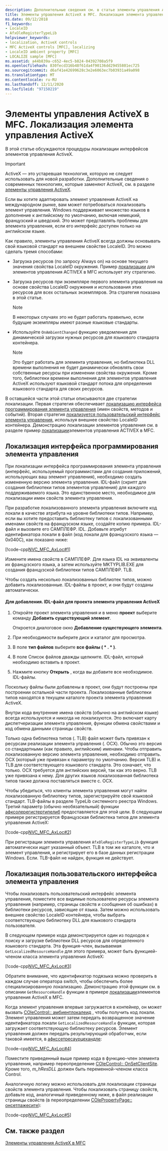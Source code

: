 ```yaml
---
description: Дополнительные сведения см. в статье элементы управления ActiveX в MFC. Локализация элемента управления ActiveX
title: Элементы управления ActiveX в MFC. Локализация элемента управления ActiveX
ms.date: 09/12/2018
f1_keywords:
- LocaleID
- AfxOleRegisterTypeLib
helpviewer_keywords:
- localization, ActiveX controls
- MFC ActiveX controls [MFC], localizing
- LocaleID ambient property [MFC]
- LOCALIZE sample [MFC]
ms.assetid: a44b839a-c652-4ec5-b824-04392708a5f9
ms.openlocfilehash: 830fecd316b48f61da4f90136dd29455801ec725
ms.sourcegitcommit: d6af41e42699628c3e2e6063ec7b03931a49a098
ms.translationtype: MT
ms.contentlocale: ru-RU
ms.lasthandoff: 12/11/2020
ms.locfileid: "97150219"
---
```

# <a name="mfc-activex-controls-localizing-an-activex-control"></a>Элементы управления ActiveX в MFC. Локализация элемента управления ActiveX

В этой статье обсуждаются процедуры локализации интерфейсов элементов управления ActiveX.

>[!IMPORTANT]
> ActiveX — это устаревшая технология, которую не следует использовать для новой разработки. Дополнительные сведения о современных технологиях, которые заменяют ActiveX, см. в разделе [элементы управления ActiveX](activex-controls.md).

Если вы хотите адаптировать элемент управления ActiveX на международном рынке, вам может потребоваться локализовать элемент управления. Windows поддерживает множество языков в дополнение к английскому по умолчанию, включая немецкий, французский и шведский. Это может представлять проблемы для элемента управления, если его интерфейс доступен только на английском языке.

Как правило, элементы управления ActiveX всегда должны основывать свой языковой стандарт на внешнем свойстве LocaleID. Это можно сделать тремя способами:

- Загрузка ресурсов (по запросу Always on) на основе текущего значения свойства LocaleID окружения. Пример [локализации](../overview/visual-cpp-samples.md) для элементов управления ACTIVEX в MFC использует эту стратегию.

- Загрузка ресурсов при экземпляре первого элемента управления на основе свойства LocaleID окружения и использования этих ресурсов для всех остальных экземпляров. Эта стратегия показана в этой статье.

    > [!NOTE]
    >  В некоторых случаях это не будет работать правильно, если будущие экземпляры имеют разные языковые стандарты.

- Используйте `OnAmbientChanged` функцию уведомления для динамической загрузки нужных ресурсов для языкового стандарта контейнера.

    > [!NOTE]
    >  Это будет работать для элемента управления, но библиотека DLL времени выполнения не будет динамически обновлять свои собственные ресурсы при изменении свойства окружения. Кроме того, библиотеки времени выполнения для элементов управления ActiveX используют языковой стандарт потока для определения языкового стандарта для своих ресурсов.

В оставшейся части этой статьи описываются две стратегии локализации. Первая стратегия обеспечивает [локализацию интерфейса программирования элемента управления](#_core_localizing_your_control.92.s_programmability_interface) (имен свойств, методов и событий). Вторая стратегия [локализуется пользовательский интерфейс элемента управления](#_core_localizing_the_control.92.s_user_interface), используя внешнее свойство LocaleID контейнера. Демонстрацию локализации элементов управления см. в разделе пример [локализации](../overview/visual-cpp-samples.md)элементов управления ACTIVEX в MFC.

## <a name="localizing-the-controls-programmability-interface"></a><a name="_core_localizing_your_control.92.s_programmability_interface"></a> Локализация интерфейса программирования элемента управления

При локализации интерфейса программирования элемента управления (интерфейс, используемый программистами для создания приложений, использующих ваш элемент управления), необходимо создать измененную версию элемента управления. IDL-файл (скрипт для создания библиотеки типов элементов управления) для каждого поддерживаемого языка. Это единственное место, необходимое для локализации имен свойств элемента управления.

При разработке локализованного элемента управления включите код локали в качестве атрибута на уровне библиотеки типов. Например, если вы хотите предоставить библиотеку типов с локализованными именами свойств на французском языке, создайте копию примера. IDL-файл и вызовите его САМПЛЕФР. IDL. Добавьте атрибут идентификатора локали в файл (код локали для французского языка — 0x040C), как показано ниже:

[!code-cpp[NVC_MFC_AxLoc#1](codesnippet/cpp/mfc-activex-controls-localizing-an-activex-control_1.idl)]

Измените имена свойств в САМПЛЕФР. Для языка IDL на эквиваленты их французского языка, а затем используйте MKTYPLIB.EXE для создания французской библиотеки типов САМПЛЕФР. TLB.

Чтобы создать несколько локализованных библиотек типов, можно добавить локализованные. IDL-файлы в проект, и они будут созданы автоматически.

#### <a name="to-add-an-idl-file-to-your-activex-control-project"></a>Для добавления. IDL-файл для проекта элемента управления ActiveX

1. Откройте проект элемента управления и в меню **проект** выберите команду **Добавить существующий элемент**.

   Откроется диалоговое окно **Добавление существующего элемента**.

1. При необходимости выберите диск и каталог для просмотра.

1. В поле **тип файлов** выберите **все файлы ( \* . \* )**.

1. В поле Список файлов дважды щелкните. IDL-файл, который необходимо вставить в проект.

1. Нажмите кнопку **Открыть** , когда вы добавите все необходимое. IDL-файлы.

Поскольку файлы были добавлены в проект, они будут построены при построении остальной части проекта. Локализованные библиотеки типов находятся в текущем каталоге проекта элемента управления ActiveX.

Внутри кода внутренние имена свойств (обычно на английском языке) всегда используются и никогда не локализуются. Это включает карту диспетчеризации элемента управления, функции обмена свойствами и код обмена данными страницы свойств.

Только одна библиотека типов (. TLB) файл может быть привязан к ресурсам реализации элемента управления (. OCX). Обычно это версия со стандартными (как правило, английским) именами. Чтобы отправить локализованную версию элемента управления, необходимо отправить. OCX (который уже привязан к параметру по умолчанию. Версия TLB) и. TLB для соответствующего языкового стандарта. Это означает, что только. OCX требуется для английских версий, так как это верно. TLB уже привязана к нему. Для других языков локализованная библиотека типов также должна поставляться вместе с. OCX.

Чтобы убедиться, что клиенты элемента управления могут найти локализованную библиотеку типов, зарегистрируйте свой языковой стандарт. TLB-файлы в разделе TypeLib системного реестра Windows. Третий параметр (обычно необязательный) функции [афксолерегистертипелиб](reference/registering-ole-controls.md#afxoleregistertypelib) предоставляется для этой цели. В следующем примере регистрируется Французская библиотека типов для элемента управления ActiveX:

[!code-cpp[NVC_MFC_AxLoc#2](codesnippet/cpp/mfc-activex-controls-localizing-an-activex-control_2.cpp)]

При регистрации элемента управления `AfxOleRegisterTypeLib` функция автоматически ищет указанный объект. TLB в том же каталоге, что и элемент управления, и регистрирует его в базе данных регистрации Windows. Если. TLB-файл не найден, функция не действует.

## <a name="localizing-the-controls-user-interface"></a><a name="_core_localizing_the_control.92.s_user_interface"></a> Локализация пользовательского интерфейса элемента управления

Чтобы локализовать пользовательский интерфейс элемента управления, поместите все видимые пользователю ресурсы элемента управления (например, страницы свойств и сообщения об ошибках) в библиотеки ресурсов, зависящие от языка. Затем можно использовать внешнее свойство LocaleID контейнера, чтобы выбрать соответствующую библиотеку DLL для языкового стандарта пользователя.

В следующем примере кода демонстрируется один из подходов к поиску и загрузке библиотеки DLL ресурсов для определенного языкового стандарта. Эта функция-член, вызываемая `GetLocalizedResourceHandle` для этого примера, может быть функцией-членом класса элемента управления ActiveX:

[!code-cpp[NVC_MFC_AxLoc#3](codesnippet/cpp/mfc-activex-controls-localizing-an-activex-control_3.cpp)]

Обратите внимание, что идентификатор подязыка можно проверить в каждом случае оператора switch, чтобы обеспечить более специализированную локализацию. Демонстрацию этой функции см. в описании `GetResourceHandle` функции в примере [локализации](../overview/visual-cpp-samples.md)элементов управления ActiveX в MFC.

Когда элемент управления впервые загружается в контейнер, он может вызвать [COleControl:: амбиентлокалеид](reference/colecontrol-class.md#ambientlocaleid) , чтобы получить код локали. Элемент управления может затем передать возвращенное значение идентификатора локали `GetLocalizedResourceHandle` функции, которая загружает соответствующую библиотеку ресурсов. Элемент управления должен передать результирующий обработчик, если таковой имеется, в [афкссетресаурцехандле](reference/application-information-and-management.md#afxsetresourcehandle):

[!code-cpp[NVC_MFC_AxLoc#4](codesnippet/cpp/mfc-activex-controls-localizing-an-activex-control_4.cpp)]

Поместите приведенный выше пример кода в функцию-член элемента управления, например переопределение [COleControl:: OnSetClientSite](reference/colecontrol-class.md#onsetclientsite). Кроме того, *m_hResDLL* должен быть переменной-членом класса Control.

Аналогичную логику можно использовать для локализации страницы свойств элемента управления. Чтобы локализовать страницу свойств, добавьте код, аналогичный приведенному ниже, в файл реализации страницы свойств (в переопределении [COlePropertyPage:: онсетпажесите](reference/colepropertypage-class.md#onsetpagesite)):

[!code-cpp[NVC_MFC_AxLoc#5](codesnippet/cpp/mfc-activex-controls-localizing-an-activex-control_5.cpp)]

## <a name="see-also"></a>См. также раздел

[Элементы управления ActiveX в MFC](mfc-activex-controls.md)
